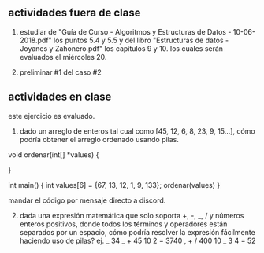 ## actividades fuera de clase

1. estudiar de "Guía de Curso - Algoritmos y Estructuras de Datos - 10-06-2018.pdf" los puntos 5.4 y 5.5 y del libro "Estructuras de datos - Joyanes y Zahonero.pdf" los capítulos 9 y 10. los cuales serán evaluados el miércoles 20.

2. preliminar #1 del caso #2

## actividades en clase

este ejercicio es evaluado.

1. dado un arreglo de enteros tal cual como [45, 12, 6, 8, 23, 9, 15...], cómo podría obtener el arreglo ordenado usando pilas.

void ordenar(int[] \*values) {

}

int main() {
int values[6] = {67, 13, 12, 1, 9, 133};
ordenar(values)
}

mandar el código por mensaje directo a discord.

2. dada una expresión matemática que solo soporta +, -, _, / y números enteros positivos, donde todos los términos y operadores están separados por un espacio, cómo podría resolver la expresión fácilmente haciendo uso de pilas?
   ej. _ 34 _ + 45 10 2 = 3740 , + / 400 10 _ 3 4 = 52
